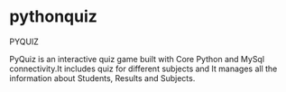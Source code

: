 # pythonquiz

PYQUIZ

PyQuiz is an interactive quiz game built with Core Python and MySql connectivity.It includes quiz for different subjects and It manages all the information about Students, Results and Subjects. 
